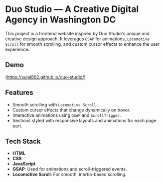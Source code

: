 # Duo Studio — A Creative Digital Agency in Washington DC

This project is a frontend website inspired by Duo Studio's unique and creative design approach. It leverages `GSAP` for animations, `Locomotive Scroll` for smooth scrolling, and custom cursor effects to enhance the user experience.

## Demo

(https://sujal862.github.io/duo-studio/)

## Features

- Smooth scrolling with `Locomotive Scroll`.
- Custom cursor effects that change dynamically on hover.
- Interactive animations using `GSAP` and `ScrollTrigger`.
- Sections styled with responsive layouts and animations for each page part.

## Tech Stack

- **HTML**
- **CSS**
- **JavaScript**
- **GSAP**: Used for animations and scroll-triggered events.
- **Locomotive Scroll**: For smooth, inertia-based scrolling.
  
